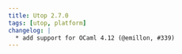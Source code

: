 ```yaml
---
title: Utop 2.7.0
tags: [utop, platform]
changelog: |
  * add support for OCaml 4.12 (@emillon, #339)
---
```


